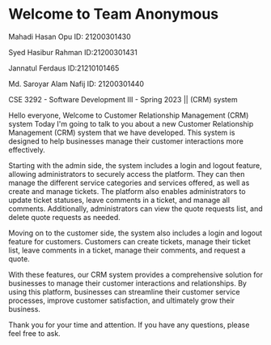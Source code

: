 ﻿ # Welcome to Team Anonymous
  
Mahadi Hasan Opu
ID: 21200301430

Syed Hasibur  Rahman 
ID:21200301431

Jannatul Ferdaus 
ID:21210101465

Md. Saroyar Alam Nafij
ID: 21200301440

 
CSE 3292 - Software Development III - Spring 2023 || (CRM) system

Hello everyone,
Welcome to Customer Relationship Management (CRM) system
Today I'm going to talk to you about a new Customer Relationship Management (CRM) system that we have developed. This system is designed to help businesses manage their customer interactions more effectively.

Starting with the admin side, the system includes a login and logout feature, allowing administrators to securely access the platform. They can then manage the different service categories and services offered, as well as create and manage tickets. The platform also enables administrators to update ticket statuses, leave comments in a ticket, and manage all comments. Additionally, administrators can view the quote requests list, and delete quote requests as needed.

Moving on to the customer side, the system also includes a login and logout feature for customers. Customers can create tickets, manage their ticket list, leave comments in a ticket, manage their comments, and request a quote.

With these features, our CRM system provides a comprehensive solution for businesses to manage their customer interactions and relationships. By using this platform, businesses can streamline their customer service processes, improve customer satisfaction, and ultimately grow their business.

Thank you for your time and attention. If you have any questions, please feel free to ask.
